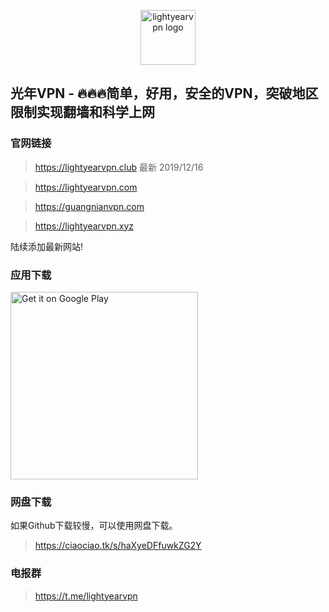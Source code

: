 <p align="center">
<img alt="lightyearvpn logo" src="https://www.lightyearvpn.com/logo.png" width="88">
</p>

## 光年VPN - 🔥🔥🔥简单，好用，安全的VPN，突破地区限制实现翻墙和科学上网

### 官网链接
> https://lightyearvpn.club 最新 2019/12/16

> https://lightyearvpn.com

> https://guangnianvpn.com

> https://lightyearvpn.xyz

陆续添加最新网站!

### 应用下载

<a target="_blank" href='https://play.google.com/store/apps/details?id=com.stingsystemllc.lightyearapp&pcampaignid=pcampaignidMKT-Other-global-all-co-prtnr-py-PartBadge-Mar2515-1'><img width="300" alt='Get it on Google Play' src='https://play.google.com/intl/en_us/badges/static/images/badges/en_badge_web_generic.png'/></a>

### 网盘下载
如果Github下载较慢，可以使用网盘下载。

> https://ciaociao.tk/s/haXyeDFfuwkZG2Y

### 电报群 

> https://t.me/lightyearvpn
